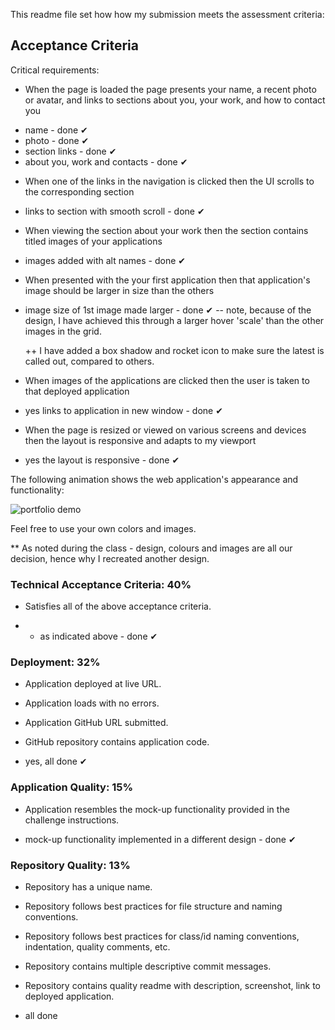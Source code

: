 This readme file set how how my submission meets the assessment criteria:

## Acceptance Criteria

Critical requirements:

- When the page is loaded the page presents your name, a recent photo or avatar, and links to sections about you, your work, and how to contact you

* name - done ✔︎
* photo - done ✔︎
* section links - done ✔︎
* about you, work and contacts - done ✔︎

- When one of the links in the navigation is clicked then the UI scrolls to the corresponding section

* links to section with smooth scroll - done ✔︎

- When viewing the section about your work then the section contains titled images of your applications

* images added with alt names - done ✔︎

- When presented with the your first application then that application's image should be larger in size than the others

* image size of 1st image made larger - done ✔︎
  -- note, because of the design, I have achieved this through a larger hover 'scale' than the other images in the grid.

  ++ I have added a box shadow and rocket icon to make sure the latest is called out, compared to others.

- When images of the applications are clicked then the user is taken to that deployed application

* yes links to application in new window - done ✔︎

- When the page is resized or viewed on various screens and devices then the layout is responsive and adapts to my viewport

* yes the layout is responsive - done ✔︎

The following animation shows the web application's appearance and functionality:

![portfolio demo](./images/01-css-challenge-demo.gif)

Feel free to use your own colors and images.

\*\* As noted during the class - design, colours and images are all our decision, hence why I recreated another design.

### Technical Acceptance Criteria: 40%

- Satisfies all of the above acceptance criteria.

* - as indicated above - done ✔︎

### Deployment: 32%

- Application deployed at live URL.

- Application loads with no errors.

- Application GitHub URL submitted.

- GitHub repository contains application code.

* yes, all done ✔︎

### Application Quality: 15%

- Application resembles the mock-up functionality provided in the challenge instructions.

* mock-up functionality implemented in a different design - done ✔︎

### Repository Quality: 13%

- Repository has a unique name.

- Repository follows best practices for file structure and naming conventions.

- Repository follows best practices for class/id naming conventions, indentation, quality comments, etc.

- Repository contains multiple descriptive commit messages.

- Repository contains quality readme with description, screenshot, link to deployed application.

* all done
